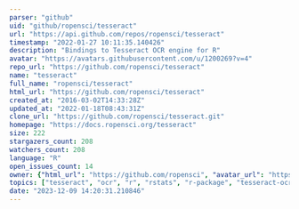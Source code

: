 ```yaml
---
parser: "github"
uid: "github/ropensci/tesseract"
url: "https://api.github.com/repos/ropensci/tesseract"
timestamp: "2022-01-27 10:11:35.140426"
description: "Bindings to Tesseract OCR engine for R"
avatar: "https://avatars.githubusercontent.com/u/1200269?v=4"
repo_url: "https://github.com/ropensci/tesseract"
name: "tesseract"
full_name: "ropensci/tesseract"
html_url: "https://github.com/ropensci/tesseract"
created_at: "2016-03-02T14:33:28Z"
updated_at: "2022-01-18T08:43:31Z"
clone_url: "https://github.com/ropensci/tesseract.git"
homepage: "https://docs.ropensci.org/tesseract"
size: 222
stargazers_count: 208
watchers_count: 208
language: "R"
open_issues_count: 14
owner: {"html_url": "https://github.com/ropensci", "avatar_url": "https://avatars.githubusercontent.com/u/1200269?v=4", "login": "ropensci", "type": "Organization"}
topics: ["tesseract", "ocr", "r", "rstats", "r-package", "tesseract-ocr", "image-processing"]
date: "2023-12-09 14:20:31.210846"
---
```

